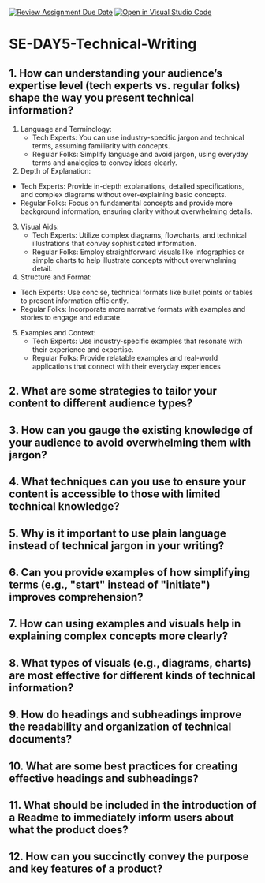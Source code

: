 [![Review Assignment Due Date](https://classroom.github.com/assets/deadline-readme-button-22041afd0340ce965d47ae6ef1cefeee28c7c493a6346c4f15d667ab976d596c.svg)](https://classroom.github.com/a/zsAR-pyY)
[![Open in Visual Studio Code](https://classroom.github.com/assets/open-in-vscode-2e0aaae1b6195c2367325f4f02e2d04e9abb55f0b24a779b69b11b9e10269abc.svg)](https://classroom.github.com/online_ide?assignment_repo_id=18482369&assignment_repo_type=AssignmentRepo)
# SE-DAY5-Technical-Writing
## 1. How can understanding your audience’s expertise level (tech experts vs. regular folks) shape the way you present technical information?
1. Language and Terminology:
    - Tech Experts: You can use industry-specific jargon and technical terms, assuming familiarity with concepts.
    - Regular Folks: Simplify language and avoid jargon, using everyday terms and analogies to convey ideas clearly.
2.  Depth of Explanation:
   - Tech Experts: Provide in-depth explanations, detailed specifications, and complex diagrams without over-explaining basic concepts.
   - Regular Folks: Focus on fundamental concepts and provide more background information, ensuring clarity without overwhelming details.
3. Visual Aids:
   - Tech Experts: Utilize complex diagrams, flowcharts, and technical illustrations that convey sophisticated information.
   - Regular Folks: Employ straightforward visuals like infographics or simple charts to help illustrate concepts without overwhelming detail.
4.  Structure and Format:
   - Tech Experts: Use concise, technical formats like bullet points or tables to present information efficiently.
   - Regular Folks: Incorporate more narrative formats with examples and stories to engage and educate.
5. Examples and Context:
   - Tech Experts: Use industry-specific examples that resonate with their experience and expertise.
   - Regular Folks: Provide relatable examples and real-world applications that connect with their everyday experiences
## 2. What are some strategies to tailor your content to different audience types?
## 3. How can you gauge the existing knowledge of your audience to avoid overwhelming them with jargon?
## 4. What techniques can you use to ensure your content is accessible to those with limited technical knowledge?
## 5. Why is it important to use plain language instead of technical jargon in your writing?
## 6. Can you provide examples of how simplifying terms (e.g., "start" instead of "initiate") improves comprehension?
## 7. How can using examples and visuals help in explaining complex concepts more clearly?
## 8. What types of visuals (e.g., diagrams, charts) are most effective for different kinds of technical information?
## 9. How do headings and subheadings improve the readability and organization of technical documents?
## 10. What are some best practices for creating effective headings and subheadings?
## 11. What should be included in the introduction of a Readme to immediately inform users about what the product does?
## 12. How can you succinctly convey the purpose and key features of a product?
